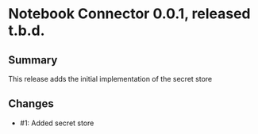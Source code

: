 # Notebook Connector 0.0.1, released t.b.d.

## Summary

This release adds the initial implementation of the secret store

## Changes

* #1: Added secret store
